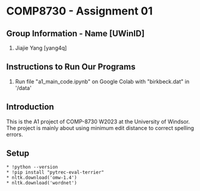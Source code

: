 # COMP8730 - Assignment 01
## Group Information - Name [UWinID]
1. Jiajie Yang [yang4q]

## Instructions to Run Our Programs
1. Run file "a1_main_code.ipynb" on Google Colab with "birkbeck.dat" in '/data'


## Introduction
This is the A1 project of COMP-8730 W2023 at the University of Windsor. The project is mainly about using minimum edit distance to correct spelling errors.

## Setup
    * !python --version
    * !pip install "pytrec-eval-terrier"
    * nltk.download('omw-1.4')
    * nltk.download('wordnet')


